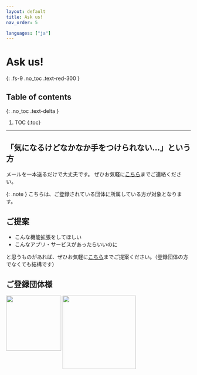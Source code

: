```yaml
---
layout: default
title: Ask us!
nav_order: 5

languages: ["ja"]
---
```


# Ask us!
{: .fs-9 .no_toc .text-red-300 }
## Table of contents
{: .no_toc .text-delta }

1. TOC
{:toc}

---

## 「気になるけどなかなか手をつけられない...」という方

メールを一本送るだけで大丈夫です。
ぜひお気軽に[こちら](mailto:contact@aska.systems)までご連絡ください。

{: .note }
こちらは、ご登録されている団体に所属している方が対象となります。

## ご提案

- こんな機能拡張をしてほしい
- こんなアプリ・サービスがあったらいいのに

と思うものがあれば、ぜひお気軽に[こちら](mailto:contact@aska.systems)までご提案ください。（登録団体の方でなくても結構です）


## ご登録団体様

<div>
	<img src="../../../assets/images/logo/Osaka_Kyoiku_Univ.svg" height="150" width="150" align="top" >
	<img src="../../../assets/images/logo/ChibaUniv_ja.svg" height="200" width="200" align="top" >
</div>
